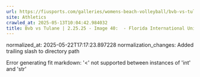 ```yaml
---
url: https://fiusports.com/galleries/womens-beach-volleyball/bvb-vs-tulane-2-25-25/image-40/355/62593/
site: Athletics
crawled_at: 2025-05-13T10:04:42.984032
title: Bvb vs Tulane | 2.25.25 - Image 40:  - Florida International University
---
```

normalized_at: 2025-05-22T17:17:23.897228
normalization_changes: Added trailing slash to directory path

Error generating fit markdown: '<' not supported between instances of 'int' and 'str'